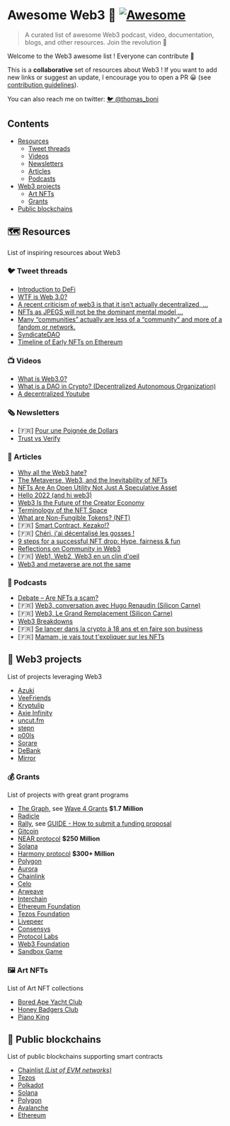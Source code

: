 # Awesome Web3 🌊 [![Awesome](https://awesome.re/badge.svg)](https://awesome.re)

> A curated list of awesome Web3 podcast, video, documentation, blogs, and other resources. Join the revolution 🌊

Welcome to the Web3 awesome list ! Everyone can contribute 🙌

This is a **collaborative** set of resources about Web3 ! If you want to add
new links or suggest an update, I encourage you to open a PR 😀 (see
[contribution guidelines](contributing.md)).

You can also reach me on twitter: [🐦 @thomas_boni](https://twitter.com/thomas_boni)

## Contents

- [Resources](#%EF%B8%8F-resources)
    - [Tweet threads](#-tweet-threads)
    - [Videos](#-videos)
    - [Newsletters](#%EF%B8%8F-newsletters)
    - [Articles](#-articles)
    - [Podcasts](#-podcasts)
- [Web3 projects](#-web3-projects)
    - [Art NFTs](#%EF%B8%8F-art-nfts)
    - [Grants](#-grants)
- [Public blockchains](#-public-blockchains)

## 🗺️ Resources

List of inspiring resources about Web3

### 🐦 Tweet threads

- [Introduction to DeFi](https://twitter.com/GregoireGambatt/status/1483778941693399040)
- [WTF is Web 3.0?](https://twitter.com/codingyuri/status/1443183971127410694)
- [A recent criticism of web3 is that it isn’t actually decentralized, ...](https://twitter.com/cdixon/status/1485303906154467330)
- [NFTs as JPEGS will not be the dominant mental model ...](https://twitter.com/john_c_palmer/status/1485696543277690887)
- [Many “communities” actually are less of a “community” and more of a fandom or network.](https://twitter.com/erinmikail/status/1467269554858602511)
- [SyndicateDAO](https://twitter.com/SyndicateDAO/status/1486001592692260870)
- [Timeline of Early NFTs on Ethereum](https://twitter.com/LeonidasNFT/status/1470397114169630726)

### 📺 Videos

- [What is Web3.0?](https://www.youtube.com/watch?v=nHhAEkG1y2U)
- [What is a DAO in Crypto? (Decentralized Autonomous Organization)](https://www.youtube.com/watch?v=KHm0uUPqmVE)
- [A decentralized Youtube](https://www.youtube.com/watch?v=RCB_udRbF7Q)

### 🗞️ Newsletters

- [🇫🇷] [Pour une Poignée de Dollars](https://pourunepoigneededollars.substack.com/)
- [Trust vs Verify](https://thedailygwei.substack.com/p/trust-vs-verify-the-daily-gwei-421)

### 📄 Articles

- [Why all the Web3 hate?](https://gendal.me/2022/01/13/why-all-the-web3-hate/)
- [The Metaverse, Web3, and the Inevitability of NFTs](https://medium.com/the-shadow/the-metaverse-web3-and-the-inevitability-of-nfts-18c8fff1db2a)
- [NFTs Are An Open Utility Not Just A Speculative Asset](https://polluterofminds.medium.com/nfts-are-an-open-utility-not-just-a-speculative-asset-353cbe8d72fc)
- [Hello 2022 (and hi web3)](https://uncutfm.substack.com/p/hello-2022-and-hi-web3)
- [Web3 Is the Future of the Creator Economy](https://www.entrepreneur.com/article/403948)
- [Terminology of the NFT Space](https://medium.com/web-design-web-developer-magazine/terminology-of-the-nft-space-aping-mooning-rugging-paperhands-diamondhands-lfg-7524db22185c)
- [What are Non-Fungible Tokens? (NFT)](https://www.kraken.com/learn/what-are-non-fungible-tokens-nft)
- [🇫🇷] [Smart Contract, Kezako!?](https://pourunepoigneededollars.substack.com/p/smart-contract-kezako)
- [🇫🇷] [Chéri, j'ai décentalisé les gosses !](https://pourunepoigneededollars.substack.com/p/cheri-jai-decentralise-les-gosses)
- [9 steps for a successful NFT drop: Hype, fairness & fun](https://queue-it.com/blog/successful-nft-drop/)
- [Reflections on Community in Web3](https://davidspinks.substack.com/p/reflections-on-community-in-web3)
- [🇫🇷] [Web1, Web2, Web3 en un clin d'oeil ](https://www.lesnumeriques.com/vie-du-net/qu-est-ce-que-le-web3-et-comment-il-pourrait-changer-la-face-d-internet-a172679.html)
- [Web3 and metaverse are not the same](https://www.coindesk.com/layer2/2021/12/21/web-3-and-the-metaverse-are-not-the-same/)

### 🎤 Podcasts

- [Debate – Are NFTs a scam?](https://www.floorisrising.com/podcast/debate-dennis-porter/)
- [🇫🇷] [Web3, conversation avec Hugo Renaudin (Silicon Carne)](https://podcasts.google.com/feed/aHR0cHM6Ly93d3cuc3ByZWFrZXIuY29tL3Nob3cvNDEyMTM3NS9lcGlzb2Rlcy9mZWVk/episode/aHR0cHM6Ly9hcGkuc3ByZWFrZXIuY29tL2VwaXNvZGUvNDgzMzY4MjI)
- [🇫🇷] [Web3, Le Grand Remplacement (Silicon Carne)](https://podcasts.google.com/feed/aHR0cHM6Ly93d3cuc3ByZWFrZXIuY29tL3Nob3cvNDEyMTM3NS9lcGlzb2Rlcy9mZWVk/episode/aHR0cHM6Ly9hcGkuc3ByZWFrZXIuY29tL2VwaXNvZGUvNDc5MzU3OTg)
- [Web3 Breakdowns](https://podcasts.google.com/feed/aHR0cHM6Ly93ZWJ0aHJlZS5saWJzeW4uY29tL3Jzcw)
- [🇫🇷] [Se lancer dans la crypto à 18 ans et en faire son business](https://lamartingale.io/crypto-monnaies/se-lancer-dans-la-crypto-a-18-ans-et-en-faire-son-business/)
- [🇫🇷] [Mamam, je vais tout t'expliquer sur les NFTs](https://lamartingale.io/crypto-monnaies/maman-je-vais-tout-texpliquer-sur-les-nfts/)

## 🍔 Web3 projects

List of projects leveraging Web3

- [Azuki](https://invisiblecollege.substack.com/p/azuki)
- [VeeFriends](https://veefriends.com/)
- [Kryptulip](https://www.kryptulip.com/)
- [Axie Infinity](https://axieinfinity.com/)
- [uncut.fm](https://uncut.fm/)
- [stepn](https://www.stepn.com/)
- [p00ls](https://www.p00ls.io/)
- [Sorare](https://sorare.com/)
- [DeBank](https://debank.com/)
- [Mirror](https://mirror.xyz/)

### 💰 Grants 

List of projects with great grant programs

- [The Graph](https://twitter.com/graphprotocol), see [Wave 4 Grants](https://thegraph.com/blog/wave-four-grants) **$1.7 Million**
- [Radicle](https://twitter.com/radicle)
- [Rally](https://twitter.com/rally_io), see [GUIDE - How to submit a funding proposal](https://forum.rally.io/t/guide-how-to-submit-a-funding-proposal/1407)
- [Gitcoin](https://gitcoin.co)
- [NEAR protocol](https://near.org/grants/) **$250 Million**
- [Solana](https://solana.foundation/grants)
- [Harmony protocol](https://open.harmony.one/300m-on-bounties-grants-daos/apply-for-grants-or-dao) **$300+ Million**
- [Polygon](https://polygon.technology/developer-support-program/)
- [Aurora](https://aurora.dev/grants)
- [Chainlink](https://chain.link/community/grants)
- [Celo](https://celo.org/experience/grants#introduction)
- [Arweave](https://www.arweave.org/get-involved/investment-funding)
- [Interchain](https://interchain.io/funding/)
- [Ethereum Foundation](https://ethereum.org/en/community/grants/)
- [Tezos Foundation](https://tezos.foundation/grants/)
- [Livepeer](https://github.com/livepeer/Grant-Program)
- [Consensys](https://consensys.net/grants/)
- [Protocol Labs](https://grants.protocol.ai/)
- [Web3 Foundation](https://web3.foundation/grants/)
- [Sandbox Game](https://www.sandbox.game/fund/en/)

### 🖼️ Art NFTs

List of Art NFT collections

- [Bored Ape Yacht Club](https://boredapeyachtclub.com/)
- [Honey Badgers Club](https://honeybadgers.club/)
- [Piano King](https://piano-king.com/)

## 🔗 Public blockchains

List of public blockchains supporting smart contracts

- [Chainlist *(List of EVM networks)*](https://chainlist.org/)
- [Tezos](https://tezos.com/)
- [Polkadot](https://polkadot.network/)
- [Solana](https://solana.com/)
- [Polygon](https://polygon.technology/)
- [Avalanche](https://www.avax.network/)
- [Ethereum](https://ethereum.org/en/)
